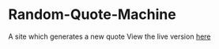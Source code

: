 # Random-Quote-Machine
A site which generates a new quote
View the live version <a href = "https://karthickram286.github.io/Random-Quote-Machine/">here</a>
